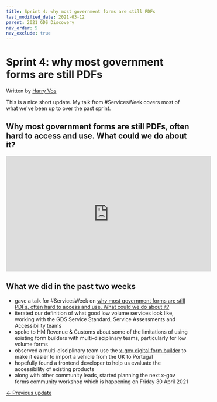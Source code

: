 ```yaml
---
title: Sprint 4: why most government forms are still PDFs
last_modified_date: 2021-03-12
parent: 2021 GDS Discovery
nav_order: 5
nav_exclude: true
---
```


# Sprint 4: why most government forms are still PDFs

Written by [Harry Vos](https://twitter.com/vosageroll)

This is a nice short update. My talk from #ServicesWeek covers most of what we've been up to over the past sprint.

## Why most government forms are still PDFs, often hard to access and use. What could we do about it?

<iframe width="560" height="315" src="https://www.youtube-nocookie.com/embed/A6NAPQVwNOc?start=5799" frameborder="0" allow="accelerometer; autoplay; clipboard-write; encrypted-media; gyroscope; picture-in-picture" allowfullscreen></iframe>

## What we did in the past two weeks

- gave a talk for #ServicesWeek on [why most government forms are still PDFs, often hard to access and use. What could we do about it?](https://youtu.be/A6NAPQVwNOc?t=5799)
- iterated our definition of what good low volume services look like, working with the GDS Service Standard, Service Assessments and Accessibility teams
- spoke to HM Revenue & Customs about some of the limitations of using existing form builders with multi-disciplinary teams, particularly for low volume forms
- observed a multi-disciplinary team use the [x-gov digital form builder](https://digital-form-builder-designer.herokuapp.com/) to make it easier to import a vehicle from the UK to Portugal
- hopefully found a frontend developer to help us evaluate the accessibility of existing products
- along with other community leads, started planning the next x-gov forms community workshop which is happening on Friday 30 April 2021

[<- Previous update](/x-gov-form-community/2021-discovery/sprint-3)
